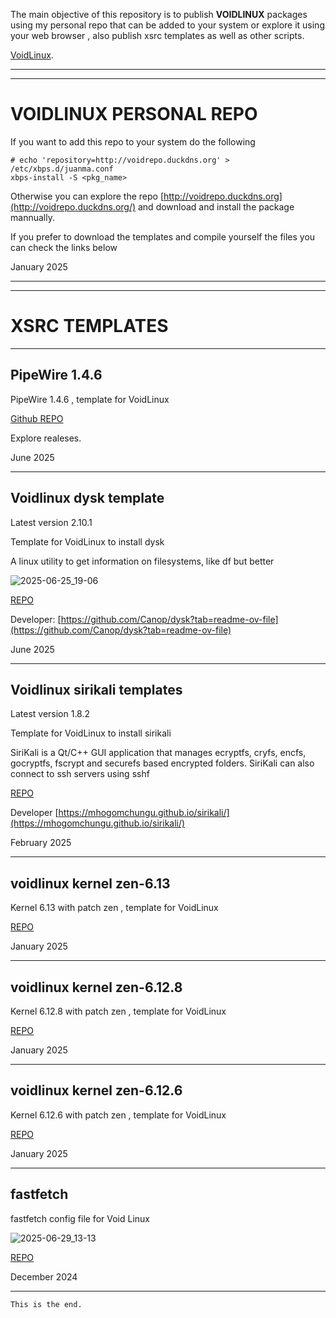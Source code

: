 
The main objective of this repository is to publish **VOIDLINUX** packages using my personal repo that can be added to your system or explore it using your web browser , also publish xsrc templates as well as other scripts.

[VoidLinux](https://voidlinux.org/).

* * *
* * *

# VOIDLINUX PERSONAL REPO

If you want to add this repo to your system do the following

```
# echo 'repository=http://voidrepo.duckdns.org' > /etc/xbps.d/juanma.conf
xbps-install -S <pkg_name>
```

Otherwise you can explore the repo [http://voidrepo.duckdns.org](http://voidrepo.duckdns.org/) and download and install the package mannually.

If you prefer to download the templates and compile yourself the files you can check the links below

<span id="span1" >January 2025</span>

* * *
* * *

# XSRC TEMPLATES


* * *

## PipeWire 1.4.6

PipeWire 1.4.6 , template for VoidLinux

[Github REPO](https://github.com/jmboris/Pipewire)

Explore realeses.

<span id="span1" >June 2025</span>

* * *

## Voidlinux dysk template

Latest version 2.10.1

Template for VoidLinux to install dysk

A linux utility to get information on filesystems, like df but better

![2025-06-25_19-06](https://github.com/user-attachments/assets/670e6ea1-4a22-4896-b304-ad445809abf4)

[REPO](https://github.com/jmboris/Voidlinux-dysk)


Developer:
[https://github.com/Canop/dysk?tab=readme-ov-file](https://github.com/Canop/dysk?tab=readme-ov-file)

<span id="span1" >June 2025</span>

* * *

## Voidlinux sirikali templates

Latest version 1.8.2

Template for VoidLinux to install sirikali

SiriKali is a Qt/C++ GUI application that manages ecryptfs, cryfs, encfs, gocryptfs, fscrypt and securefs based encrypted folders. SiriKali can also connect to ssh servers using sshf

[REPO](https://github.com/jmboris/Voidlinux-sirikali-templates)


Developer 
[https://mhogomchungu.github.io/sirikali/](https://mhogomchungu.github.io/sirikali/)

<span id="span1" >February 2025</span>

* * *

## voidlinux kernel zen-6.13

Kernel 6.13 with patch zen , template for VoidLinux

[REPO](https://github.com/jmboris/voidlinux-kernel-zen-6.13)

<span id="span1" >January 2025</span>

* * *

## voidlinux kernel zen-6.12.8

Kernel 6.12.8 with patch zen , template for VoidLinux

[REPO](https://github.com/jmboris/voidlinux-kernel-zen-6.12.8)

<span id="span1" >January 2025</span>

* * *

## voidlinux kernel zen-6.12.6 

Kernel 6.12.6 with patch zen , template for VoidLinux

[REPO](https://github.com/jmboris/voidlinux-kernel-zen-6.12.6)

<span id="span1" >January 2025</span>

* * *




## fastfetch

fastfetch config file for Void Linux

![2025-06-29_13-13](https://github.com/user-attachments/assets/2875f6b9-0b1c-4e0b-8ffe-5a38a6dbdf01)

[REPO](https://github.com/jmboris/fastfetch)

<span id="span1" >December 2024</span>



* * *

```
This is the end.
```
